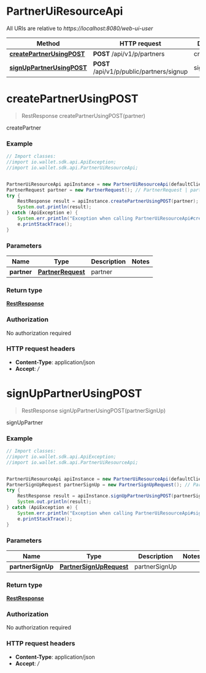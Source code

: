# PartnerUiResourceApi

All URIs are relative to *https://localhost:8080/web-ui-user*

Method | HTTP request | Description
------------- | ------------- | -------------
[**createPartnerUsingPOST**](PartnerUiResourceApi.md#createPartnerUsingPOST) | **POST** /api/v1/p/partners | createPartner
[**signUpPartnerUsingPOST**](PartnerUiResourceApi.md#signUpPartnerUsingPOST) | **POST** /api/v1/p/public/partners/signup | signUpPartner


<a name="createPartnerUsingPOST"></a>
# **createPartnerUsingPOST**
> RestResponse createPartnerUsingPOST(partner)

createPartner

### Example
```java
// Import classes:
//import io.wallet.sdk.api.ApiException;
//import io.wallet.sdk.api.PartnerUiResourceApi;


PartnerUiResourceApi apiInstance = new PartnerUiResourceApi(defaultClient);
PartnerRequest partner = new PartnerRequest(); // PartnerRequest | partner
try {
    RestResponse result = apiInstance.createPartnerUsingPOST(partner);
    System.out.println(result);
} catch (ApiException e) {
    System.err.println("Exception when calling PartnerUiResourceApi#createPartnerUsingPOST");
    e.printStackTrace();
}
```

### Parameters

Name | Type | Description  | Notes
------------- | ------------- | ------------- | -------------
 **partner** | [**PartnerRequest**](PartnerRequest.md)| partner |

### Return type

[**RestResponse**](RestResponse.md)

### Authorization

No authorization required

### HTTP request headers

 - **Content-Type**: application/json
 - **Accept**: */*

<a name="signUpPartnerUsingPOST"></a>
# **signUpPartnerUsingPOST**
> RestResponse signUpPartnerUsingPOST(partnerSignUp)

signUpPartner

### Example
```java
// Import classes:
//import io.wallet.sdk.api.ApiException;
//import io.wallet.sdk.api.PartnerUiResourceApi;


PartnerUiResourceApi apiInstance = new PartnerUiResourceApi(defaultClient);
PartnerSignUpRequest partnerSignUp = new PartnerSignUpRequest(); // PartnerSignUpRequest | partnerSignUp
try {
    RestResponse result = apiInstance.signUpPartnerUsingPOST(partnerSignUp);
    System.out.println(result);
} catch (ApiException e) {
    System.err.println("Exception when calling PartnerUiResourceApi#signUpPartnerUsingPOST");
    e.printStackTrace();
}
```

### Parameters

Name | Type | Description  | Notes
------------- | ------------- | ------------- | -------------
 **partnerSignUp** | [**PartnerSignUpRequest**](PartnerSignUpRequest.md)| partnerSignUp |

### Return type

[**RestResponse**](RestResponse.md)

### Authorization

No authorization required

### HTTP request headers

 - **Content-Type**: application/json
 - **Accept**: */*

